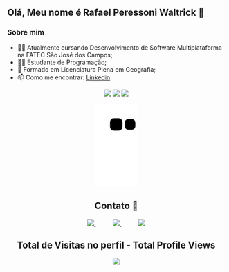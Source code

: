 ## Olá, Meu nome é Rafael Peressoni Waltrick 👋

### Sobre mim

- 👨‍💻 Atualmente cursando Desenvolvimento de Software Multiplataforma na FATEC São José dos Campos;
- 👨‍🎓 Estudante de Programação;
- :compass: Formado em Licenciatura Plena em Geografia;
- 📫 Como me encontrar: <a href="https://www.linkedin.com/in/rafael-p-waltrick/">Linkedin</a>

<div align="center">
<img height="150em" src="https://github-readme-stats.vercel.app/api?username=rafawaltrick&show_icons=true&theme=radical&include_all_commits=true&count_private=false&hide_border=true"/> 
<img height="150em" src="https://github-readme-stats.vercel.app/api/top-langs/?username=rafawaltrick&layout=compact&langs_count=7&theme=radical&hide_border=true"/>
<img height="150em" src="https://github-profile-summary-cards.vercel.app/api/cards/profile-details?username=rafawaltrick&theme=radical"/> 




![Snake animation](https://github.com/rafawaltrick/rafawaltrick/blob/output/github-contribution-grid-snake.svg)

## Contato :iphone:

<p align="center">
    <a href="https://www.linkedin.com/in/rafael-p-waltrick">
        <img src="https://img.shields.io/badge/linkedin-%230077B5.svg?&style=for-the-badge&logo=linkedin&logoColor=white&link=mailto:https://www.linkedin.com/in/rafael-p-waltrick/">
    </a>
    &nbsp;&nbsp;&nbsp;&nbsp;&nbsp;&nbsp;&nbsp;&nbsp;&nbsp;
    <a href="mailto:rafawaltrick@gmail.com">
        <img src="https://img.shields.io/badge/gmail-D14836?&style=for-the-badge&logo=gmail&logoColor=white&link=mailto:rafawaltrick@gmail.com">
    </a>
        &nbsp;&nbsp;&nbsp;&nbsp;&nbsp;&nbsp;&nbsp;&nbsp;&nbsp;
    <a href="https://t.me/rafawaltrick">
        <img  src="https://img.shields.io/badge/telegram-%23100000.svg?&style=for-the-badge&logo=telegram&logoColor=white&link=mailto:                           [https://web.telegram.org](https://t.me/rafawaltrick)">
    </a>

</p>

<p align="center"> 

  ## Total de Visitas no perfil - Total Profile Views  <br>
 <p align="center"> 
   <img alingn="center" src="https://profile-counter.glitch.me/rafawaltrick/count.svg" />
 </p>

</p>
